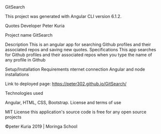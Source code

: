 GitSearch

This project was generated with Angular CLI version 6.1.2.


Quotes Developer
Peter Kuria


Project name
GitSearch



Description
This is an angular app for searching Github profiles and their associated repos and saving new quotes.
Specifications
This app searches for Github profiles and their associated repos when you type the name of any profile in Github



Setup/Installation Requirements
nternet connection
Angular and node installations


Link to deployed page:
https://peter302.github.io/GitSearch/


Technologies used

Angular, HTML, CSS, Bootstrap.
License and terms of use

MIT License this application's source code is free for any open source projects

©peter Kuria 2019 | Moringa School
